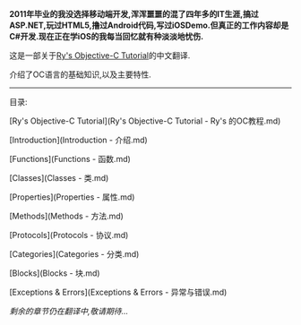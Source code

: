 **2011年毕业的我没选择移动端开发,浑浑噩噩的混了四年多的IT生涯,搞过ASP.NET,玩过HTML5,撸过Android代码,写过iOSDemo.但真正的工作内容却是C#开发.现在正在学iOS的我每当回忆就有种淡淡地忧伤.**

这是一部关于[Ry's Objective-C Tutorial](http://rypress.com/tutorials/objective-c/index)的中文翻译.

介绍了OC语言的基础知识,以及主要特性.
***

目录:

[Ry's Objective-C Tutorial](Ry's Objective-C Tutorial - Ry's 的OC教程.md)

[Introduction](Introduction - 介绍.md)

[Functions](Functions - 函数.md)

[Classes](Classes - 类.md)

[Properties](Properties - 属性.md)

[Methods](Methods - 方法.md)

[Protocols](Protocols - 协议.md)

[Categories](Categories - 分类.md)

[Blocks](Blocks - 块.md)

[Exceptions & Errors](Exceptions & Errors - 异常与错误.md)

*剩余的章节仍在翻译中,敬请期待...*